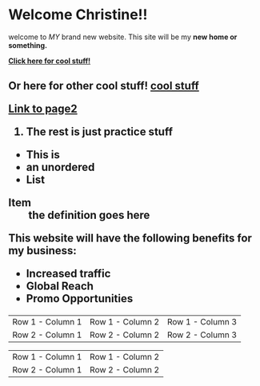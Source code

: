 <!DOCTYPE html>
<html>

<head>
<title>My First wp</title>
<meta charset="UTF-8">
<meta name="description" content="Thise field contains information about your page. It is usually around two sentences long."
<meta name="autho" content="Conor Sheils">
</header>

<h1>Welcome Christine!!</h1>

<p>welcome to <em>MY</em> brand new website. This site will be my <strong>new<strong> home or something.</p>
<a href="http://www.christinegosch.com/"> Click here for cool stuff! </a>

<p>

<h2> Or here for other cool stuff!
<a href="https://www.google.com/search?q=unicorns&source=lnms&tbm=isch&sa=X&ved=0ahUKEwiVrc3i15nkAhUNWa0KHRkEC88Q_AUIESgB&biw=1475&bih=788">cool stuff</a>

<p>
<a href="page2.html" target="_self">Link to page2</a>
</p>


<ol>
<li>The rest is just practice stuff </li>
</ol>

<p>
<ul>
<li>This is </li>
<li>an unordered </li>
<li>List </li>
</ul>
</p>

<dl>
<dt>Item</dt>
<dd>the definition goes here</dd>
</dl>

<p>This website will have the following benefits for my business:</p>
<ul>
<li>Increased traffic </li>
<li>Global Reach</li>
<li>Promo Opportunities</li>
</ul>


<table>
<tr>
<td>Row 1 - Column 1 </td>
<td>Row 1 - Column 2 </td> 
<td>Row 1 - Column 3 </td>
</tr>
<tr>
<td>Row 2 - Column 1</td>
<td>Row 2 - Column 2</td>
<td>Row 2 - Column 3</td>
</tr>
</table>

<table> 
<tr> 
<td>Row 1 - Column 1</td> 
<td>Row 1 - Column 2 </td> 
</tr> 
<tr> 
<td>Row 2 - Column 1</td> 
<td>Row 2 - Column 2</td> 
</tr> 
</table>

</body>
</html>




































